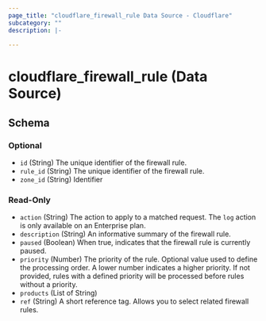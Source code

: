 ```yaml
---
page_title: "cloudflare_firewall_rule Data Source - Cloudflare"
subcategory: ""
description: |-
  
---
```


# cloudflare_firewall_rule (Data Source)




<!-- schema generated by tfplugindocs -->
## Schema

### Optional

- `id` (String) The unique identifier of the firewall rule.
- `rule_id` (String) The unique identifier of the firewall rule.
- `zone_id` (String) Identifier

### Read-Only

- `action` (String) The action to apply to a matched request. The `log` action is only available on an Enterprise plan.
- `description` (String) An informative summary of the firewall rule.
- `paused` (Boolean) When true, indicates that the firewall rule is currently paused.
- `priority` (Number) The priority of the rule. Optional value used to define the processing order. A lower number indicates a higher priority. If not provided, rules with a defined priority will be processed before rules without a priority.
- `products` (List of String)
- `ref` (String) A short reference tag. Allows you to select related firewall rules.


